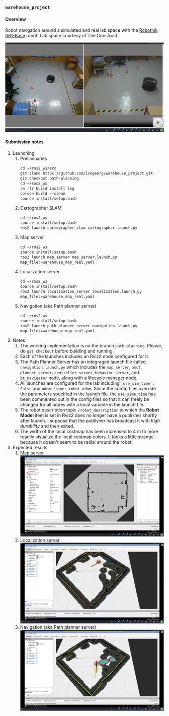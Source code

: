 ### `warehouse_project`

#### Overview

Robot navigation around a simulated and real lab space with the [Robotnik RB1-Base](https://robotnik.eu/products/mobile-robots/rb-1-base/) robot. Lab space courtesy of The Construct.  

![Lab](assets/rb1_warehouse_lab.png)

#### Submission notes

1. Launching
   1. Preliminaries
      ```
      cd ~/ros2_ws/src
      git clone https://github.com/ivogeorg/warehouse_project.git
      git checkout path-planning
      cd ~/ros2_ws
      rm -fr build install log 
      colcon build --clean
      source install/setup.bash
      ```
   2. Cartographer SLAM
      ```
      cd ~/ros2_ws
      source install/setup.bash
      ros2 launch cartographer_slam cartographer.launch.py
      ```
   3. Map server
      ```
      cd ~/ros2_ws
      source install/setup.bash
      ros2 launch map_server map_server.launch.py map_file:=warehouse_map_real.yaml
      ```
   4. Localization server
      ```
      cd ~/ros2_ws
      source install/setup.bash
      ros2 launch localization_server localization.launch.py map_file:=warehouse_map_real.yaml
      ```
   5. Navigation (aka Path planner server)
      ```
      cd ~/ros2_ws
      source install/setup.bash
      ros2 launch path_planner_server navigation.launch.py map_file:=warehouse_map_real.yaml
      ```
2. Notes
   1. The working implementation is on the branch `path-planning`. Please, do `git checkout` before building and running.
   2. Each of the launches includes an Rviz2 node configured for it.
   3. The Path Planner Server has an integraged launch file called `navigation.launch.py` which includes the `map_server`, `amcl`, `planner_server`, `controller_server`, `behavior_server`, and `bt_navigator` node, along with a lifecycle manager node.
   4. All launches are configured for the lab including `'use_sim_time': False` and `odom_frame: robot_odom`. Since the config files override the parameters specified in the launch file, the `use_sime_time` has been commented out in the config files so that it can freely be changed for all nodes with a local variable in the launch file.
   5. The robot description topic `/robot_description` to which the **Robot Model** item is set in Rviz2 does no longer have a publisher shortly after launch. I suppose that the publisher has broadcast it with _high durability_ and then exited.
   6. The width of the local costmap has been increased to 4 m to more readily visualize the local costmap colors. It looks a little strange because it doesn't seem to be radial around the robot.
3. Expected results
   1. Map server
      ![Map](assets/map-server.png)  
   2. Localization server
      ![Localization](assets/localization-server.png)  
   3. Navigation (aka Path planner server)
      ![Navigation](assets/navigation.png)  




